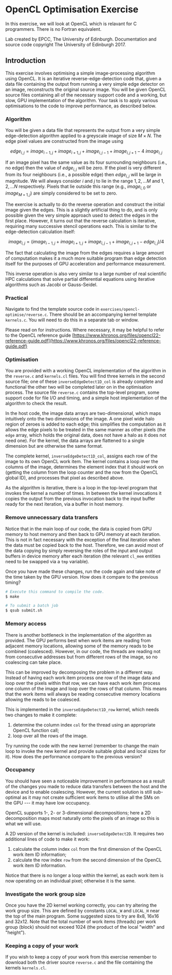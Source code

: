 
# OpenCL Optimisation Exercise

In this exercise, we will look at OpenCL which is relavant for C programmers.
There is no Fortran equivalent.

Lab created by EPCC, The University of Edinburgh. Documentation and source
code copyright The University of Edinburgh 2017.


## Introduction

This exercise involves optimising a simple
image-processing algorithm using OpenCL.
It is an iterative reverse-edge-detection code that,
given a data file containing the output from running
a very simple edge detector on an image, reconstructs
the original source image. You will be given OpenCL
source files containing all of the necessary support
code and a working, but slow, GPU
implementation of the algorithm. Your task is to apply various
optimisations to the code to improve performance, as described below.


### Algorithm
You will be given a data file that represents the output
from a very simple edge-detection algorithm applied to a
greyscale image of size $M \times N$. The edge pixel values are constructed from the image using

$$
edge_{i,j} = image_{i-1,j} + image_{i+1,j} + image_{i,j-1} +
image_{i,j+1} - 4 \ image_{i,j}
$$

If an image pixel has the same value as its four surrounding
neighbours (i.e., no edge) then the value of $edge_{i,j}$
will be zero. If the pixel is very different from its four
neighbours (i.e., a possible edge) then $edge_{i,j}$ will be
large in magnitude. We will always consider $i$ and $j$ to
lie in the range $1,2, \ldots M$ and $1,2, \ldots N$ respectively.
Pixels that lie outside this range (e.g., $image_{i,0}$ or $image_{M+1,j}$)
are simply considered to be set to zero.

The exercise is actually to do the reverse operation and
construct the initial image given the edges. This is a
slightly artificial thing to do, and is only possible
given the very simple approach used to detect the edges
in the first place. However, it turns out that the reverse calculation is
iterative, requiring many successive stencil operations each. This is
similar to the edge-detection calculation itself:

$$
image_{i,j} = (image_{i-1,j} + image_{i+1,j} + image_{i,j-1} +
image_{i,j+1} - edge_{i,j})/4 
$$

The fact that calculating the image from the edges requires
a large amount of computation makes it a much more suitable
program than edge detection itself for the purposes of GPU
acceleration and performance measurement.

This inverse operation is also very similar to a large number
of real scientific HPC calculations that solve partial differential
equations using iterative algorithms such
as Jacobi or Gauss-Seidel.


### Practical

Navigate to find the template source code in
<code>exercises/opencl-optimise/reverse.c</code>.
There should be an accompanying kernel template <code>kernels.c</code>.
You will need to do this in a separate tab or window.

Please read on for instructions. Where necessary, it may be helpful to
refer to the OpenCL reference guide
[https://www.khronos.org/files/opencl22-reference-guide.pdf](https://www.khronos.org/files/opencl22-reference-guide.pdf)



### Optimisation

You are provided with a working OpenCL implementation of the
algorithm in the `reverse.c` and `kernels.cl` files.
You will find three kernels in the second source file;
one of these `inverseEdgeDetect1D_col` is already complete
and functional the other two will be completed later on in
the optimisation process. The source file `reverse.c`
contains the top-level program, some support code for file
I/O and timing, and a simple host implementation of the
algorithm to check the result.

In the host code, the image data arrays are two-dimensional,
which maps intuitively onto the two dimensions of the image.
A one pixel wide halo region of zeroes is added to each edge;
this simplifies the computation as it allows the edge pixels
to be treated in the same manner as other pixels (the `edge`
array, which holds the original data, does not have a halo
as it does not need one). For the kernel, the data arrays
are flattened to a single dimension but are otherwise the
same format.

The complete kernel, `inverseEdgeDetect1D_col`, assigns each
row of the image to its own OpenCL work item. The kernel
contains a loop over the columns of the image, determines
the element index that it should work on (getting the column
from the loop counter and the row from the OpenCL global ID),
and processes that pixel as described above.

As the algorithm is iterative, there is a loop in the
top-level program that invokes the kernel a number of times.
In between the kernel invocations it copies the output from
the previous invocation  back to the input buffer ready for
the next iteration, via a buffer in host memory.



### Remove unnecessary data transfers

Notice that in the main loop of our code, the data is copied
from GPU memory to host memory and then back to GPU memory at
each iteration. This is not in fact necessary with the
exception of the final iteration when the data must be
copied back to the host. Therefore, we can avoid most of
the data copying by simply reversing the roles of the input
and output buffers in device memory after each iteration
(the relevant `cl_mem` entities need to be swapped via a
`tmp` variable).

Once you have made these changes, run the code again and take
note of the time taken by the GPU version. How does it compare
to the previous timing?




```bash
# Execute this command to compile the code.
$ make
```

```bash
# To submit a batch job
$ qsub submit.sh
```


### Memory access

There is another bottleneck in the implementation of the
algorithm as provided. The GPU performs best when work items
are reading from adjacent memory locations, allowing some of
the memory reads to be combined (coalesced). However, in our
code, the threads are reading not from consecutive addresses
but from different rows of the image, so no coalescing can
take place.

This can be improved by decomposing the problem in a different
way. Instead of having each work item process one row of the
image data and loop over the pixels within that row, we can
have each work item process one column of the image and loop
over the rows of that column. This means that the work items
will always be reading consecutive memory locations allowing
the reads to be coalesced.

This is implemented in the `inverseEdgeDetect1D_row` kernel,
which needs two changes to make it complete:

1. determine the column index `col` for the thread using
  an appropriate OpenCL function call;
2. loop over all the rows of the image.


Try running the code with the new kernel (remember to change
the main loop to invoke the new kernel and provide suitable
global and local sizes for it). How does the performance
compare to the previous version?

### Occupancy


You should have seen a noticeable improvement in performance
as a result of the changes you made to reduce data transfers between the host and the device and to enable coalescing.
However, the current solution is still sub-optimal as it may
not create sufficient work items to utilise all the SMs on the
GPU --- it may have low occupancy.

OpenCL supports 1-, 2- or 3-dimensional decompositions; here
a 2D decomposition maps most naturally onto the pixels of an
image so this is what we will use.

A 2D version of the kernel is included: `inverseEdgeDetect2D`.
It requires two additional lines of code to make it work:

1. calculate the column index `col` from the first dimension
  of the OpenCL work item ID information;
2. calculate the row index `row` from the second dimension of
  the OpenCL work item ID information.

Notice that there is no longer a loop within the kernel, as
each work item is now operating on an individual pixel;
otherwise it is the same.

### Investigate the work group size

Once you have the 2D kernel working correctly, you can try altering the work group size. This are defined by constants
`LOCAL_W` and `LOCAL_H`  near the top of the main program.
Some suggested sizes to try are 8x8, 16x16 and 32x12. Note
that the total number of work items (threads) per work group
(block) should not exceed 1024 (the product of the local
"width" and "height").



### Keeping a copy of your work

If you wish to keep a copy of your work from this exercise remember to download both the driver source `reverse.c` and the file containing the kernels `kernels.cl`.


<style>
p.hint_trigger{
  margin-bottom:7px;
  margin-top:-5px;
  background:#64E84D;
}
.toggle_container{
  margin-bottom:0px;
}
.toggle_container p{
  margin:2px;
}
.toggle_container{
  background:#f0f0f0;
  clear: both;
  font-size:100%;
}
</style>
<script>
$("p.hint_trigger").click(function(){
   $(this).toggleClass("active").next().slideToggle("normal");
});
   
$(".toggle_container").hide();
</script>
